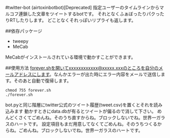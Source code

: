 #twitter-bot (airtoxinbotbot)[Deprecated]
指定ユーザーのタイムラインからマルコフ連鎖した文章をツイートするbotです。
それとなくふぁぼったりパクったりRTしたりします。
どことなくそれっぽいリプライも返します。

##依存パッケージ
+ tweepy
+ MeCab

MeCabがインストールされている環境で動かすことができます。

##使用方法
forever.shを開いてxxxxxxxxxxxx@xxxxx.xxxのところを自分のメールアドレスにします。なんかエラーが出た時にエラー内容をメールで送信します。そのあと自動で復帰します。

```
chmod 755 forever.sh
./forever.sh
```

bot.pyと同じ階層にtwitter公式のツイート履歴(tweet.csv)を置くとそれを読み込みます
動かすときにdata.dbが有るとツイートが偏るので消して下さい。
めんどくさくてごめんね。そのうち直すからね。ブロックしないでね。世界一ガラスのハートです。
設定項目もまだ用意してなくてごめんね。そのうちつくるからね。ごめんね。ブロックしないでね。世界一ガラスのハートです。
